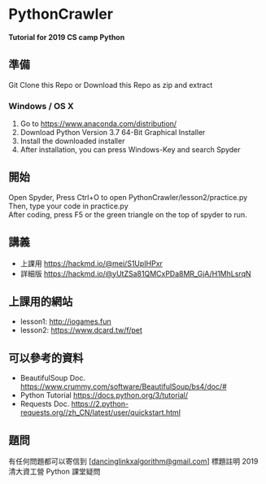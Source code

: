 # PythonCrawler
#### Tutorial for 2019 CS camp Python

## 準備
Git Clone this Repo or Download this Repo as zip and extract
### Windows / OS X
1. Go to https://www.anaconda.com/distribution/
2. Download Python Version 3.7 64-Bit Graphical Installer
3. Install the downloaded installer
4. After installation, you can press Windows-Key and search Spyder

## 開始
Open Spyder, Press Ctrl+O to open PythonCrawler/lesson2/practice.py  
Then, type your code in practice.py  
After coding, press F5 or the green triangle on the top of spyder to run.  

## 講義
- 上課用 https://hackmd.io/@mei/S1UpIHPxr
- 詳細版 https://hackmd.io/@yUtZSa81QMCxPDa8MR_GjA/H1MhLsrqN

## 上課用的網站
- lesson1: http://iogames.fun
- lesson2: https://www.dcard.tw/f/pet

## 可以參考的資料
- BeautifulSoup Doc. https://www.crummy.com/software/BeautifulSoup/bs4/doc/#
- Python Tutorial https://docs.python.org/3/tutorial/
- Requests Doc. https://2.python-requests.org//zh_CN/latest/user/quickstart.html

## 題問
有任何問題都可以寄信到 [dancinglinkxalgorithm@gmail.com]
標題註明 2019清大資工營 Python 課堂疑問
